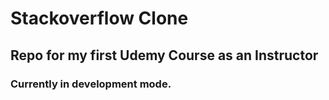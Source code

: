 # Stackoverflow Clone

## Repo for my first Udemy Course as an Instructor

### Currently in development mode. 
